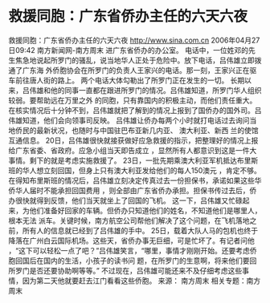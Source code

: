 # 救援同胞：广东省侨办主任的六天六夜

救援同胞：广东省侨办主任的六天六夜
http://www.sina.com.cn 2006年04月27日09:42 南方新闻网-南方周末
进广东省侨办的办公室。
电话中，一位姓邓的先生焦急地说起所罗门的骚乱，说当地华人正处于危险中。放下电话，吕伟雄立即拨通了广东海 外侨胞协会在所罗门的负责人王家兴的电话。那一刻，王家兴正在驱车前往唐人街的路上。
两个电话大体勾勒出了所罗门正在发生的一切。
长期以来，吕伟雄和他的同事一直都在跟进所罗门的情况。吕伟雄知道，所罗门华人组织较弱。要帮助远在万里之外 的同胞，只有靠国内的积极主动，而他们责任重大。
在核实情况后十分钟不到，吕伟雄就把了解到的情况上报到了国侨办的国外司。吕伟雄知道，他们会向领事司反映。
吕伟雄让侨办每两个小时就打电话过去询问当地侨民的最新状况，也随时与中国驻巴布亚新几内亚、
澳大利亚、新西 兰的使馆互通信息。
20日，吕伟雄很快就接获做好应急救援的指示，把整理好的情况上报给广东省委、省政府。应急小组当天即告成立 ，显然所有人都意识到这是一件大事情。剩下的就是考虑实施救援了。
23日，一批先期乘澳大利亚军机抵达布里斯班的华人想立刻回国，但身上只有澳大利亚发给他们的每人150澳元 ，肯定不够。在得知布里斯班的情况后，吕伟雄立刻决定传真过去一份担保书，承诺如果这些华侨华人届时不能承担回国费用 ，则全部由广东省侨办承担。担保书传过去后，侨办很快就得到反馈，他们当天就坐上了回国的飞机。
这一下，吕伟雄又忙碌起来，为他们准备好回家的车辆。但侨办只知道他们的姓名，不知道他们是哪里人，根本无法 派车。关键时候，南方航空公司帮他们解决了这个问题，在飞机落地之前，所有人的信息就已经到了吕伟雄的手中。
25日，载着大队人马的包机也终于降落在广州白云国际机场。这些天，省侨办事无巨细，可是忙坏了。有记者问他 ，“这下可以轻松一点了吧？”吕伟雄笑言，“哪里，事情才刚刚开始。还要考虑侨胞回国后在国内的生活，小孩子的读书问 题，在所罗门的生意啊，将来他们要回所罗门是否还要协助啊等等。”
不过现在，吕伟雄可能还来不及仔细考虑这些事情，因为第二天他就要赶去江门看看这些侨胞。 来源：
南方周末
相关专题：南方周末 

